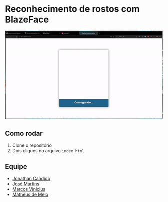 # Reconhecimento de rostos com BlazeFace
![img](blazeface-implementation.gif)
## Como rodar
1. Clone o repositório
2. Dois cliques no arquivo `index.html`
## Equipe
- [Jonathan Candido](https://github.com/Jonathan-inja)
- [José Martins](https://github.com/UserMart)
- [Marcos Vinicius](https://github.com/marcos-inja)
- [Matheus de Melo](https://github.com/Jonathan-inja)
